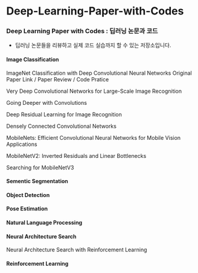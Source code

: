 # Deep-Learning-Paper-with-Codes

### Deep Learning Paper with Codes : 딥러닝 논문과 코드
- 딥러닝 논문들을 리뷰하고 실제 코드 실습까지 할 수 있는 저장소입니다.

#### Image Classification

ImageNet Classification with Deep Convolutional Neural Networks
Original Paper Link / Paper Review / Code Pratice

Very Deep Convolutional Networks for Large-Scale Image Recognition

Going Deeper with Convolutions

Deep Residual Learning for Image Recognition

Densely Connected Convolutional Networks

MobileNets: Efficient Convolutional Neural Networks for Mobile Vision Applications

MobileNetV2: Inverted Residuals and Linear Bottlenecks

Searching for MobileNetV3

#### Sementic Segmentation

#### Object Detection

#### Pose Estimation

#### Natural Language Processing

#### Neural Architecture Search

Neural Architecture Search with Reinforcement Learning

#### Reinforcement Learning

#### 

